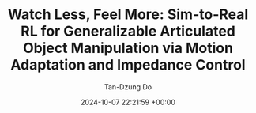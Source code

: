 ---
layout: post
title:  "Watch Less, Feel More: Sim-to-Real RL for Generalizable Articulated Object Manipulation via Motion Adaptation and Impedance Control"
date:   2024-10-07 22:21:59 +00:00
image: /images/3dgaussian.jpg
categories: research
author: "Tan-Dzung Do"
authors: "<strong>Tan-Dzung Do</strong>, Gireesh Nandiraju, Jilong Wang, He Wang"
venue: "arXiv"
website: https://watch-less-feel-more.github.io/
---